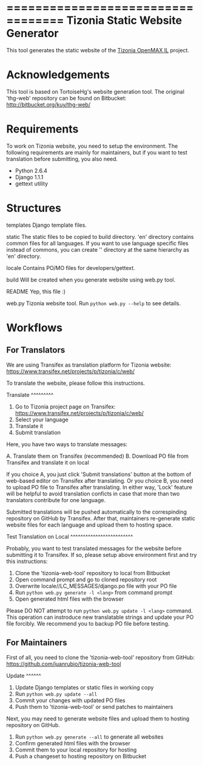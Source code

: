 ==================================
 Tizonia Static Website Generator
==================================

This tool generates the static website of the 
[Tizonia OpenMAX IL](http://tizonia.org "Tizonia OpenMAX IL") project.

Acknowledgements
================

This tool is based on TortoiseHg's website generation tool. The original
'thg-web' repository can be found on Bitbucket:
http://bitbucket.org/kuy/thg-web/


Requirements
============

To work on Tizonia website, you need to setup the environment.
The following requirements are mainly for maintainers, but if you
want to test translation before submitting, you also need.

- Python 2.6.4
- Django 1.1.1
- gettext utility


Structures
==========

templates
  Django template files.

static
  The static files to be copied to build directory.  'en' directory contains
  common files for all languages.  If you want to use language specific
  files instead of commons, you can create '<lang>' directory at the same
  hierarchy as 'en' directory.

locale
  Contains PO/MO files for developers/gettext.

build
  Will be created when you generate website using web.py tool.

README
  Yep, this file :)

web.py
  Tizonia website tool.  Run ``python web.py --help`` to see details.

Workflows
=========

For Translators
---------------

We are using Transifex as translation platform for Tizonia website:
https://www.transifex.net/projects/p/tizonia/c/web/

To translate the website, please follow this instructions.

Translate
^^^^^^^^^

1. Go to Tizonia project page on Transifex:
   https://www.transifex.net/projects/p/tizonia/c/web/
2. Select your language
3. Translate it
4. Submit translation

Here, you have two ways to translate messages:

A. Translate them on Transifex (recommended)
B. Download PO file from Transifex and translate it on local

If you choice A, you just click 'Submit translations' button at the bottom
of web-based editor on Transifex after translating.  Or you choice B, you
need to upload PO file to Transifex after translating.  In either way, 'Lock'
feature will be helpful to avoid translation conficts in case that more than
two translators contribute for one language.

Submitted translations will be pushed automatically to the correspinding
repository on GitHub by Transifex.  After that, maintainers re-generate
static website files for each language and upload them to hosting space.

Test Translation on Local
^^^^^^^^^^^^^^^^^^^^^^^^^

Probably, you want to test translated messages for the website before
submitting it to Transifex.  If so, please setup above environment first
and try this instructions:

1. Clone the 'tizonia-web-tool' repository to local from Bitbucket
2. Open command prompt and go to cloned repository root
3. Overwrite locale/<lang>/LC_MESSAGES/django.po file with your PO file
4. Run ``python web.py generate -l <lang>`` from command prompt
5. Open generated html files with the browser

Please DO NOT attempt to run ``python web.py update -l <lang>`` command.
This operation can instroduce new translatable strings and update your
PO file forcibly.  We recommend you to backup PO file before testing.


For Maintainers
---------------

First of all, you need to clone the 'tizonia-web-tool' repository from GitHub:
https://github.com/juanrubio/tizonia-web-tool


Update
^^^^^^

1. Update Django templates or static files in working copy
2. Run ``python web.py update --all``
3. Commit your changes with updated PO files
4. Push them to 'tizonia-web-tool' or send patches to maintainers

Next, you may need to generate website files and upload them to hosting
repository on GitHub.

1. Run ``python web.py generate --all`` to generate all websites
2. Confirm generated html files with the browser
3. Commit them to your local repository for hosting
4. Push a changeset to hosting repository on Bitbucket
